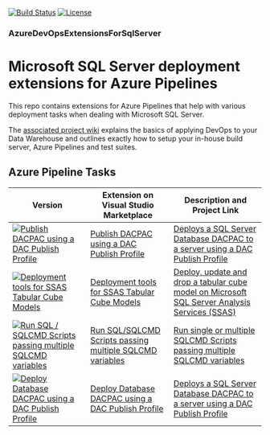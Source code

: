 [![Build Status](https://qatar-re.visualstudio.com/QatarRe.BI/_apis/build/status/Build%20%26%20Deploy%20Database%20and%20Cube?branchName=master)](https://qatar-re.visualstudio.com/QatarRe.BI/_build/latest?definitionId=57&branchName=master)
[![License](https://img.shields.io/github/license/mashape/apistatus.svg)](https://github.com/DrJohnT/AzureDevOpsExtensionsForSqlServer/blob/master/LICENSE)

### AzureDevOpsExtensionsForSqlServer

# Microsoft SQL Server deployment extensions for Azure Pipelines

This repo contains extensions for Azure Pipelines that help with various deployment tasks when dealing with Microsoft SQL Server.

The [associated project wiki](https://github.com/DrJohnT/AzureDevOpsExtensionsForSqlServer/wiki/Getting-Started) explains the basics of applying DevOps to your Data Warehouse and outlines exactly how to setup your in-house build server, Azure Pipelines and test suites.

## Azure Pipeline Tasks

| Version | Extension on Visual Studio Marketplace   | Description and Project Link |
|-------|--------|--------------------------------------------------------------------------|
| [![Publish DACPAC using a DAC Publish Profile](https://img.shields.io/visual-studio-marketplace/v/DrJohnExtensions.PublishDacPac.svg)](https://marketplace.visualstudio.com/items?itemName=DrJohnExtensions.PublishDacPac) | [Publish DACPAC using a DAC Publish Profile](https://marketplace.visualstudio.com/items?itemName=DrJohnExtensions.PublishDacPac) | [Deploys a SQL Server Database DACPAC to a server using a DAC Publish Profile](https://github.com/DrJohnT/AzureDevOpsExtensionsForSqlServer/tree/master/extensions/PublishDacPac) |
| [![Deployment tools for SSAS Tabular Cube Models](https://img.shields.io/visual-studio-marketplace/v/DrJohnExtensions.DeployTabularModel.svg)](https://marketplace.visualstudio.com/items?itemName=DrJohnExtensions.DeployTabularModel) | [Deployment tools for SSAS Tabular Cube Models](https://marketplace.visualstudio.com/items?itemName=DrJohnExtensions.DeployTabularModel) | [Deploy, update and drop a tabular cube model on Microsoft SQL Server Analysis Services (SSAS)](https://github.com/DrJohnT/AzureDevOpsExtensionsForSqlServer/tree/master/extensions/DeployTabularModel) |
| [![Run SQL / SQLCMD Scripts passing multiple SQLCMD variables](https://img.shields.io/visual-studio-marketplace/v/DrJohnExtensions.RunSqlCmdScripts.svg)](https://marketplace.visualstudio.com/items?itemName=DrJohnExtensions.RunSqlCmdScripts) | [Run SQL/SQLCMD Scripts passing multiple SQLCMD variables](https://marketplace.visualstudio.com/items?itemName=DrJohnExtensions.RunSqlCmdScripts) | [Run single or multiple SQLCMD Scripts passing multiple SQLCMD variables](https://github.com/DrJohnT/AzureDevOpsExtensionsForSqlServer/tree/master/extensions/RunSqlCmdScripts) |
| [![Deploy Database DACPAC using a DAC Publish Profile](https://img.shields.io/visual-studio-marketplace/v/DrJohnExtensions.DeployDatabase.svg)](https://marketplace.visualstudio.com/items?itemName=DrJohnExtensions.DeployDatabase) | [Deploy Database DACPAC using a DAC Publish Profile](https://marketplace.visualstudio.com/items?itemName=DrJohnExtensions.DeployDatabase) | [Deploys a SQL Server Database DACPAC to a server using a DAC Publish Profile](https://github.com/DrJohnT/AzureDevOpsExtensionsForSqlServer/tree/master/extensions/DeployDatabase) |


